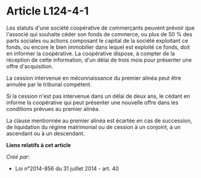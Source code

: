 # Article L124-4-1

Les statuts d'une société coopérative de commerçants peuvent prévoir que l'associé qui souhaite céder son fonds de commerce,
ou plus de 50 % des parts sociales ou actions composant le capital de la société exploitant ce fonds, ou encore le bien
immobilier dans lequel est exploité ce fonds, doit en informer la coopérative. La coopérative dispose, à compter de la
réception de cette information, d'un délai de trois mois pour présenter une offre d'acquisition. 

La cession intervenue en méconnaissance du premier alinéa peut être annulée par le tribunal compétent. 

Si la cession n'est pas intervenue dans un délai de deux ans, le cédant en informe la coopérative qui peut présenter une
nouvelle offre dans les conditions prévues au premier alinéa. 

La clause mentionnée au premier alinéa est écartée en cas de succession, de liquidation du régime matrimonial ou de cession à
un conjoint, à un ascendant ou à un descendant.

**Liens relatifs à cet article**

_Créé par_:

  - Loi n°2014-856 du 31 juillet 2014 - art. 40

